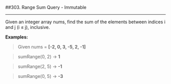 ##303. Range Sum Query - Immutable

---

Given an integer array nums, find the sum of the elements between indices i and j (i ≤ j), inclusive.

**Examples:**

> Given nums = **[-2, 0, 3, -5, 2, -1]**

> sumRange(0, 2) -> **1**

> sumRange(2, 5) -> **-1**

> sumRange(0, 5) -> **-3**
